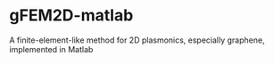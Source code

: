 # gFEM2D-matlab
A finite-element-like method for 2D plasmonics, especially graphene, implemented in Matlab
